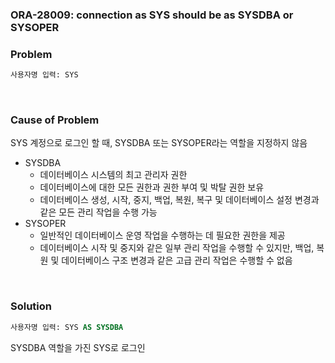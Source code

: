 ### ORA-28009: connection as SYS should be as SYSDBA or SYSOPER

### Problem
```SQL
사용자명 입력: SYS
```

<br/>

### Cause of Problem
SYS 계정으로 로그인 할 때, SYSDBA 또는 SYSOPER라는 역할을 지정하지 않음
* SYSDBA
    * 데이터베이스 시스템의 최고 관리자 권한
    * 데이터베이스에 대한 모든 권한과 권한 부여 및 박탈 권한 보유
    * 데이터베이스 생성, 시작, 중지, 백업, 복원, 복구 및 데이터베이스 설정 변경과 같은 모든 관리 작업을 수행 가능
* SYSOPER
    * 일반적인 데이터베이스 운영 작업을 수행하는 데 필요한 권한을 제공
    * 데이터베이스 시작 및 중지와 같은 일부 관리 작업을 수행할 수 있지만, 백업, 복원 및 데이터베이스 구조 변경과 같은 고급 관리 작업은 수행할 수 없음

<br/>

### Solution
```SQL
사용자명 입력: SYS AS SYSDBA
```
SYSDBA 역할을 가진 SYS로 로그인
